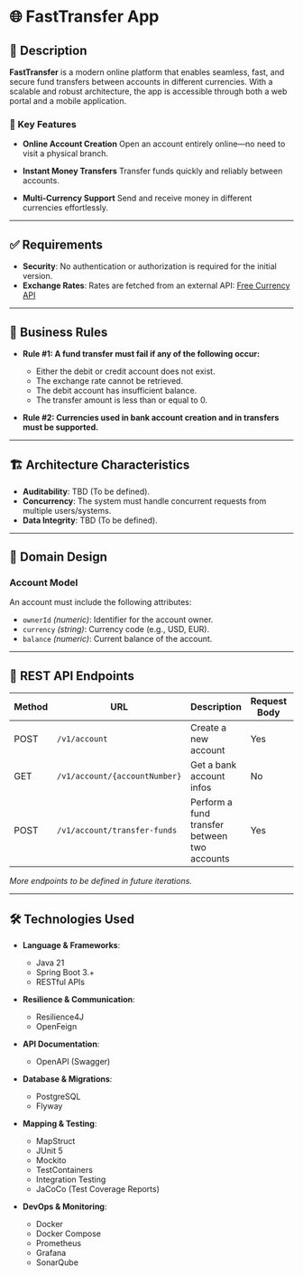 # 🌐 FastTransfer App

## 📘 Description

**FastTransfer** is a modern online platform that enables seamless, fast, and secure fund transfers between accounts in different currencies. With a scalable and robust architecture, the app is accessible through both a web portal and a mobile application.

### 🔑 Key Features

* **Online Account Creation**
  Open an account entirely online—no need to visit a physical branch.

* **Instant Money Transfers**
  Transfer funds quickly and reliably between accounts.

* **Multi-Currency Support**
  Send and receive money in different currencies effortlessly.

---

## ✅ Requirements

* **Security**: No authentication or authorization is required for the initial version.
* **Exchange Rates**: Rates are fetched from an external API: [Free Currency API](https://freecurrencyapi.com/)

---

## 📐 Business Rules

* **Rule #1: A fund transfer must fail if any of the following occur:**
    * Either the debit or credit account does not exist.
    * The exchange rate cannot be retrieved.
    * The debit account has insufficient balance.
    * The transfer amount is less than or equal to 0.


* **Rule #2: Currencies used in bank account creation and in transfers must be supported.**

---

## 🏗️ Architecture Characteristics

* **Auditability**: TBD (To be defined).
* **Concurrency**: The system must handle concurrent requests from multiple users/systems.
* **Data Integrity**: TBD (To be defined).

---

## 🧩 Domain Design

### Account Model

An account must include the following attributes:

* `ownerId` *(numeric)*: Identifier for the account owner.
* `currency` *(string)*: Currency code (e.g., USD, EUR).
* `balance` *(numeric)*: Current balance of the account.

---

## 🔌 REST API Endpoints

| Method | URL                           | Description                                   | Request Body | Path Variables |
|--------|-------------------------------|-----------------------------------------------|--------------|----------------|
| POST   | `/v1/account`                 | Create a new account                          | Yes          | No             |
| GET    | `/v1/account/{accountNumber}` | Get a bank account infos                      | No           | Yes            |
| POST   |  `/v1/account/transfer-funds` | Perform a fund transfer between two accounts  | Yes          | No             |

*More endpoints to be defined in future iterations.*

---

## 🛠️ Technologies Used

* **Language & Frameworks**:

    * Java 21
    * Spring Boot 3.+
    * RESTful APIs

* **Resilience & Communication**:

    * Resilience4J
    * OpenFeign

* **API Documentation**:

    * OpenAPI (Swagger)

* **Database & Migrations**:

    * PostgreSQL
    * Flyway

* **Mapping & Testing**:

    * MapStruct
    * JUnit 5
    * Mockito
    * TestContainers
    * Integration Testing
    * JaCoCo (Test Coverage Reports)

* **DevOps & Monitoring**:

    * Docker
    * Docker Compose
    * Prometheus
    * Grafana
    * SonarQube


